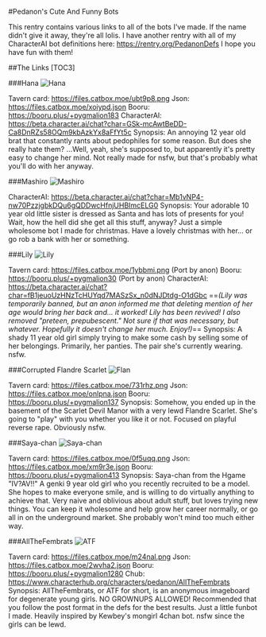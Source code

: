 #Pedanon's Cute And Funny Bots

This rentry contains various links to all of the bots I've made. If the name didn't give it away, they're all lolis. I have another rentry with all of my CharacterAI bot definitions here: https://rentry.org/PedanonDefs
I hope you have fun with them!

##The Links
[TOC3]

###Hana
![Hana](https://i.imgur.com/nw9BdUM.png)

Tavern card: https://files.catbox.moe/ubt9p8.png
Json: https://files.catbox.moe/xoiypd.json
Booru: https://booru.plus/+pygmalion183
CharacterAI: https://beta.character.ai/chat?char=GSk-mcAwtBeDD-Ca8DnRZs58OQm9kbAzkYx8aFfYt5c
Synopsis: An annoying 12 year old brat that constantly rants about pedophiles for some reason. But does she really hate them? ...Well, yeah, she's supposed to, but apparently it's pretty easy to change her mind. Not really made for nsfw, but that's probably what you'll do with her anyway.


###Mashiro
![Mashiro](https://i.imgur.com/egoxwa8.png)

CharacterAI: https://beta.character.ai/chat?char=Mb1vNP4-nw70PzzjgbkDQu6gQDDwcHfnjUHBImcELG0
Synopsis: Your adorable 10 year old little sister is dressed as Santa and has lots of presents for you! Wait, how the hell did she get all this stuff, anyway? Just a simple wholesome bot I made for christmas. Have a lovely christmas with her... or go rob a bank with her or something.


###Lily
![Lily](https://i.imgur.com/F0QWyth.png)

Tavern card: https://files.catbox.moe/1ybbmi.png (Port by anon)
Booru: https://booru.plus/+pygmalion30 (Port by anon)
CharacterAI: https://beta.character.ai/chat?char=fB1jeuoUzHNzTcHUYqd7MASzSx_n0dNJDtdg-O1dGbc ==*(Lily was temporarily banned, but an anon informed me that deleting mention of her age would bring her back and... it worked! Lily has been revived! I also removed "preteen, prepubescent." Not sure if that was necessary, but whatever. Hopefully it doesn't change her much. Enjoy!)*==
Synopsis: A shady 11 year old girl simply trying to make some cash by selling some of her belongings. Primarily, her panties. The pair she's currently wearing. nsfw.


###Corrupted Flandre Scarlet
![Flan](https://i.imgur.com/WnHVo1i.png)

Tavern card: https://files.catbox.moe/731rhz.png
Json: https://files.catbox.moe/onlpna.json
Booru: https://booru.plus/+pygmalion137
Synopsis: Somehow, you ended up in the basement of the Scarlet Devil Manor with a very lewd Flandre Scarlet. She's going to "play" with you whether you like it or not. Focused on playful reverse rape. Obviously nsfw.



###Saya-chan
![Saya-chan](https://i.imgur.com/MhEVvV8.png)

Tavern card: https://files.catbox.moe/0f5uqq.png
Json: https://files.catbox.moe/xm9r3e.json
Booru: https://booru.plus/+pygmalion413
Synopsis: Saya-chan from the Hgame "IV?AV!!" A genki 9 year old girl who you recently recruited to be a model. She hopes to make everyone smile, and is willing to do virtually anything to achieve that. Very naive and oblivious about adult stuff, but loves trying new things. You can keep it wholesome and help grow her career normally, or go all in on the underground market. She probably won't mind too much either way.



###AllTheFembrats
![ATF](https://i.imgur.com/cW4yRnN.png)

Tavern card: https://files.catbox.moe/m24nal.png
Json: https://files.catbox.moe/2wvha2.json
Booru: https://booru.plus/+pygmalion1280
Chub: https://www.characterhub.org/characters/pedanon/AllTheFembrats
Synopsis: AllTheFembrats, or ATF for short, is an anonymous imageboard for degenerate young girls. NO GROWNUPS ALLOWED! Recommended that you follow the post format in the defs for the best results. Just a little funbot I made. Heavily inspired by Kewbey's mongirl 4chan bot. nsfw since the girls can be lewd.